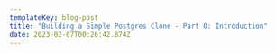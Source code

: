```yaml
---
templateKey: blog-post
title: "Building a Simple Postgres Clone - Part 0: Introduction"
date: 2023-02-07T00:26:42.874Z
---
```

